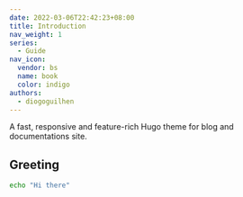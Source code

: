 ```yaml
---
date: 2022-03-06T22:42:23+08:00
title: Introduction
nav_weight: 1
series:
  - Guide
nav_icon:
  vendor: bs
  name: book
  color: indigo
authors:
  - diogoguilhen
---
```

A fast, responsive and feature-rich Hugo theme for blog and documentations site.

<!--more-->

## Greeting

```sh
echo "Hi there"
```
